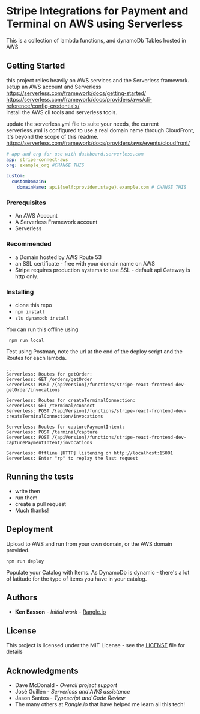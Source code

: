 # Stripe Integrations for Payment and Terminal on AWS using Serverless

This is a collection of lambda functions, and dynamoDb Tables hosted in AWS 

## Getting Started

this project relies heavily on AWS services and the Serverless framework.  
setup an AWS account and Serverless  
https://serverless.com/framework/docs/getting-started/  
https://serverless.com/framework/docs/providers/aws/cli-reference/config-credentials/  
install the AWS cli tools and serverless tools.   

update the serverless.yml file to suite your needs, the current serverless.yml is configured to use a real domain name through CloudFront, it's beyond the scope of this readme.  
https://serverless.com/framework/docs/providers/aws/events/cloudfront/  
 
```yaml
# app and org for use with dashboard.serverless.com
app: stripe-connect-aws
org: example_org #CHANGE THIS

custom:
  customDomain:
    domainName: api${self:provider.stage}.example.com # CHANGE THIS
```

### Prerequisites

- An AWS Account
- A Serverless Framework account 
- Serverless 

### Recommended
- a Domain hosted by AWS Route 53
- an SSL certificate - free with your domain name on AWS
- Stripe requires production systems to use SSL - default api Gateway is http only.

### Installing

- clone this repo
- `npm install`
- `sls dynamodb install`

You can run this offline using 
```
 npm run local
```


Test using Postman, note the url at the end of the deploy script and the Routes for each lambda.
```text
...
Serverless: Routes for getOrder:
Serverless: GET /orders/getOrder
Serverless: POST /{apiVersion}/functions/stripe-react-frontend-dev-getOrder/invocations

Serverless: Routes for createTerminalConnection:
Serverless: GET /terminal/connect
Serverless: POST /{apiVersion}/functions/stripe-react-frontend-dev-createTerminalConnection/invocations

Serverless: Routes for capturePaymentIntent:
Serverless: POST /terminal/capture
Serverless: POST /{apiVersion}/functions/stripe-react-frontend-dev-capturePaymentIntent/invocations

Serverless: Offline [HTTP] listening on http://localhost:15001
Serverless: Enter "rp" to replay the last request
```
## Running the tests
- write then
- run them
- create a pull request
- Much thanks!

## Deployment
Upload to AWS and run from your own domain, or the AWS domain provided. 
```text
npm run deploy
```

Populate your Catalog with Items. As DynamoDb is dynamic - there's a lot of latitude for the type of items you have in your catalog. 
 
## Authors
* **Ken Easson** - *Initial work* - [Rangle.io](https://rangle.io)

## License
This project is licensed under the MIT License - see the [LICENSE](LICENSE) file for details

## Acknowledgments
* Dave McDonald - *Overall project support*
* José Guillén - *Serverless and AWS assistance*
* Jason Santos - *Typescript and Code Review*
* The many others at *Rangle.io* that have helped me learn all this tech!

